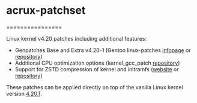 # acrux-patchset
================

Linux kernel v4.20 patches including additional features:

- Genpatches Base and Extra v4.20-1 (Gentoo linux-patches [infopage](http://dev.gentoo.org/~mpagano/genpatches/) or [repository](https://gitweb.gentoo.org/proj/linux-patches.git))
- Additional CPU optimization options (kernel_gcc_patch [repository](https://github.com/graysky2/kernel_gcc_patch))
- Support for ZSTD compression of kernel and initramfs ([website](http://facebook.github.io/zstd/) or [repository](https://github.com/facebook/zstd))

These patches can be applied directly on top of the vanilla Linux kernel version [4.20.1](https://cdn.kernel.org/pub/linux/kernel/v4.x/linux-4.20.1.tar.xz).
